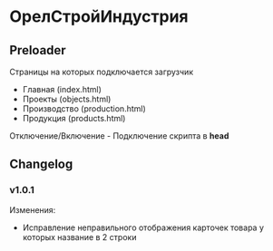 # ОрелСтройИндустрия

## Preloader
Страницы на которых подключается загрузчик
- Главная (index.html)
- Проекты (objects.html)
- Производство (production.html)
- Продукция (products.html)

Отключение/Включение - Подключение скрипта в **head**

## Changelog

### v1.0.1

Изменения:
- Исправление неправильного отображения карточек товара у которых название в 2 строки